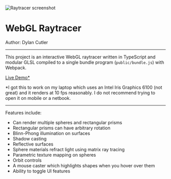 ![Raytracer screenshot](http://dcthetall-webgl-raytracer.herokuapp.com/demo-picture.png)

# WebGL Raytracer
Author: Dylan Cutler

---

This project is an interactive WebGL raytracer written
in TypeScript and modular GLSL compiled to a single
bundle program (`public/bundle.js`) with Webpack.


[Live Demo*](http://dcthetall-webgl-raytracer.herokuapp.com)

*I got this to work on my laptop which uses an Intel Iris Graphics 6100 (not great) and it renders at 10 fps reasonably. I do not recommend trying to open it on mobile or a netbook.

---

Features include:
- Can render multiple spheres and rectangular prisms
- Rectangular prisms can have arbitrary rotation
- Blinn-Phong illumination on surfaces
- Shadow casting
- Reflective surfaces
- Sphere materials refract light using matrix ray
  tracing
- Parametric texture mapping on spheres
- Orbit controls
- A mouse caster which highlights shapes when you
  hover over them
- Ability to toggle UI features
